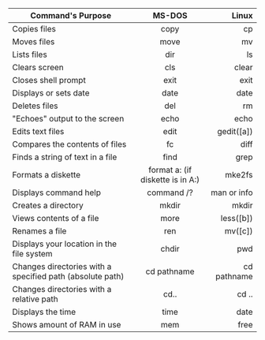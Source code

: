 | Command's Purpose | MS-DOS | Linux |
|--------------|:-------:|------:|
| Copies files | copy | cp |
| Moves files | move | 	mv |
| Lists files | dir | ls |
|Clears screen|	cls|	clear|
|Closes shell prompt|	exit|	exit|
|Displays or sets date|	date|	date|
|Deletes files|	del|	rm|	rm 
|"Echoes" output to the screen|	echo|	echo|
|Edits text files|	edit|	gedit([a])|
|Compares the contents of files|	fc|	diff|
|Finds a string of text in a file|	find|	grep|
|Formats a diskette|	format a: (if diskette is in A:)|	mke2fs|
|Displays command help|	command /?|	man or info|
|Creates a directory|	mkdir|	mkdir|
|Views contents of a file|	more	|less([b])|
|Renames a file|	ren	|mv([c])|
|Displays your location in the file system|	chdir|	pwd|
|Changes directories with a specified path (absolute path)|	cd pathname|	cd pathname	|
|Changes directories with a relative path|	cd..|	cd ..|
|Displays the time|	time|	date|
|Shows amount of RAM in use|	mem	|free	|